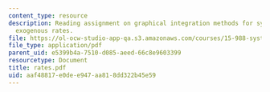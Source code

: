 ```yaml
---
content_type: resource
description: Reading assignment on graphical integration methods for systems with
  exogenous rates.
file: https://ol-ocw-studio-app-qa.s3.amazonaws.com/courses/15-988-system-dynamics-self-study-fall-1998-spring-1999/aaf48817e0dee947aa818dd322b45e59_rates.pdf
file_type: application/pdf
parent_uid: e5399b4a-7510-d085-aeed-66c8e9603399
resourcetype: Document
title: rates.pdf
uid: aaf48817-e0de-e947-aa81-8dd322b45e59
---
```

